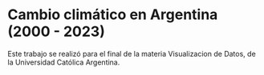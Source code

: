 # Cambio climático en Argentina (2000 - 2023)

Este trabajo se realizó para el final de la materia Visualizacion de Datos, de la Universidad Católica Argentina.
